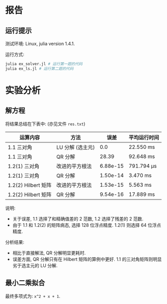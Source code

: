 # 报告

## 运行提示

测试环境: Linux, julia version 1.4.1.

运行方式:

```bash
julia ex_solver.jl # 运行第一题的代码
julia ex_ls.jl # 运行第二题的代码
```
# 实验分析

## 解方程

将结果总结在下表中: (亦见文件 `res.txt`)

| 运算内容            | 方法             | 误差     | 平均运行时间 |
| ------------------- | ---------------- | -------- | ------------ |
| 1.1 三对角          | LU 分解 (选主元) | 0.0      | 22.550 ms    |
| 1.1 三对角          | QR 分解          | 28.39    | 92.648 ms    |
| 1.2(1) 三对角       | 改进的平方根法   | 6.88e-15 | 791.794 μs   |
| 1.2(1) 三对角       | QR 分解          | 1.50e-14 | 3.470 ms     |
| 1.2(2) Hilbert 矩阵 | 改进的平方根法   | 1.53e-15 | 5.563 ms     |
| 1.2(2) Hilbert 矩阵 | QR 分解          | 9.54e-16 | 17.889 ms    |

说明:

- 关于误差, 1.1 选择了和精确值差的 2 范数, 1.2 选择了残差的 2 范数.
- 由于 1.1 和 1.2(2) 的矩阵病态, 选择 128 位浮点精度. 1.2(1) 则选择 64 位浮点精度.

分析结果:

- 相比于直接解法, QR 分解明显更耗时.
- 误差方面, QR 分解只有在 Hilbert 矩阵的算例中更好. 1.1 的三对角矩阵则明显劣于选主元的 LU 分解.

## 最小二乘拟合

最终多项式为: `x^2 + x + 1`.